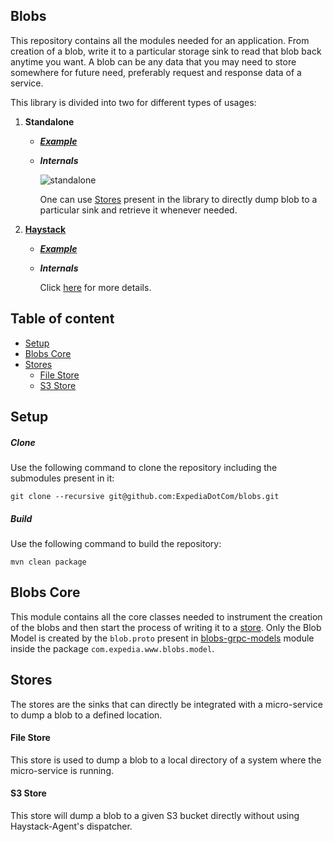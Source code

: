 ## Blobs

This repository contains all the modules needed for an application. From creation of a blob, write it to a particular storage sink to read that blob back anytime you want. A blob can be any data that you may need to store somewhere for future need, preferably request and response data of a service. 

This library is divided into two for different types of usages: 

1. <strong>Standalone</strong>
	
    * <em><strong>[Example](https://github.com/ExpediaDotCom/blobs-example)</strong></em>
    * <em><strong>Internals</strong></em>
		
		![standalone](https://github.com/ExpediaDotCom/blobs/readme-resources/Standalone.png)
		
        One can use [Stores](#stores) present in the library to directly dump blob to a particular sink and retrieve it whenever needed.
    
2. <strong>[Haystack](https://expediadotcom.github.io/haystack/)</strong>

	* <strong><em>[Example](https://github.com/ExpediaDotCom/span-blob-example)</em></strong>
	* <strong><em>Internals</em></strong>

		Click [here](haystack-blobs/README.md) for more details.

## Table of content

- [Setup](#setup)
- [Blobs Core](#blobs-core)
- [Stores](#stores)
	* [File Store](#file-store)
	* [S3 Store](#s3-store)

## Setup

##### Clone

Use the following command to clone the repository including the submodules present in it:

`git clone --recursive git@github.com:ExpediaDotCom/blobs.git`

##### Build

Use the following command to build the repository:

`mvn clean package`

## Blobs Core

This module contains all the core classes needed to instrument the creation of the blobs and then start the process of writing it to a [store](#stores). Only the Blob Model is created by the `blob.proto` present in [blobs-grpc-models](haystack-blobs/README.md#models) module inside the package `com.expedia.www.blobs.model`.

## Stores

The stores are the sinks that can directly be integrated with a micro-service to dump a blob to a defined location.

#### File Store

This store is used to dump a blob to a local directory of a system where the micro-service is running.

#### S3 Store

This store will dump a blob to a given S3 bucket directly without using Haystack-Agent's dispatcher.
